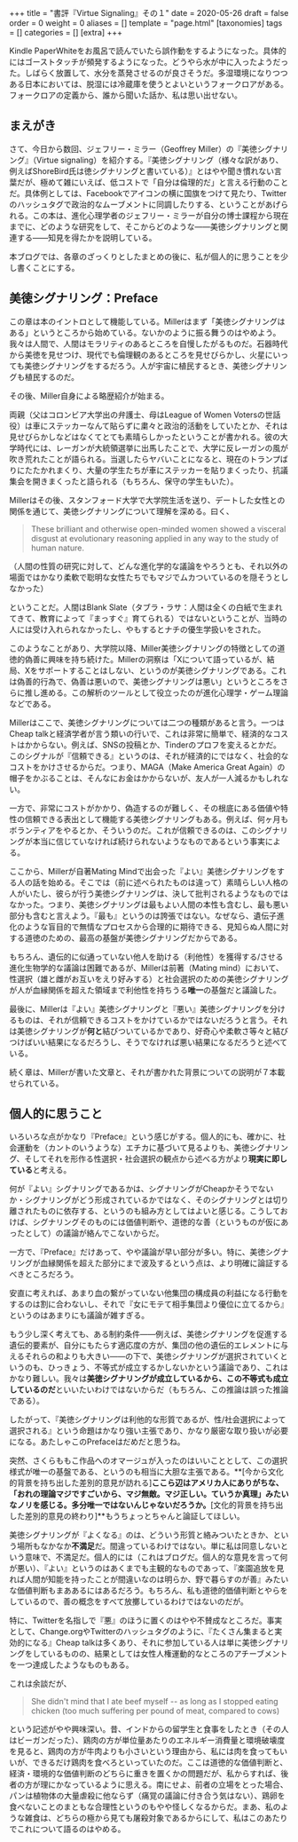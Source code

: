 +++
title = "書評『Virtue Signaling』その１"
date = 2020-05-26
draft = false
order = 0
weight = 0
aliases = []
template = "page.html"
[taxonomies]
tags = []
categories = []
[extra]
+++



Kindle PaperWhiteをお風呂で読んでいたら誤作動をするようになった。具体的にはゴーストタッチが頻発するようになった。どうやら水が中に入ったようだった。しばらく放置して、水分を蒸発させるのが良さそうだ。多湿環境になりつつある日本においては、脱湿には冷蔵庫を使うとよいというフォークロアがある。フォークロアの定義から、誰から聞いた話か、私は思い出せない。



## まえがき



さて、今日から数回、ジェフリー・ミラー（Geoffrey Miller）の『美徳シグナリング』（Virtue signaling）を紹介する。『美徳シグナリング（様々な訳があり、例えばShoreBird氏は徳シグナリングと書いている）』とはやや聞き慣れない言葉だが、極めて雑にいえば、低コストで「自分は倫理的だ」と言える行動のことだ。具体例としては、Facebookでアイコンの横に国旗をつけて見たり、Twitterのハッシュタグで政治的なムーブメントに同調したりする、ということがあげられる。この本は、進化心理学者のジェフリー・ミラーが自分の博士課程から現在までに、どのような研究をして、そこからどのような――美徳シグナリングと関連する――知見を得たかを説明している。



本ブログでは、各章のざっくりとしたまとめの後に、私が個人的に思うことを少し書くことにする。



## 美徳シグナリング：Preface



この章は本のイントロとして機能している。Millerはまず「美徳シグナリングはある」というところから始めている。ないかのように振る舞うのはやめよう。我々は人間で、人間はモラリティのあるところを自慢したがるものだ。石器時代から美徳を見せつけ、現代でも倫理観のあるところを見せびらかし、火星にいっても美徳シグナリングをするだろう。人が宇宙に植民するとき、美徳シグナリングも植民するのだ。



その後、Miller自身による略歴紹介が始まる。

両親（父はコロンビア大学出の弁護士、母はLeague of Women Votersの世話役）は車にステッカーなんて貼らずに粛々と政治的活動をしていたとか、それは見せびらかしなどはなくてとても素晴らしかったということが書かれる。彼の大学時代には、レーガンが大統領選挙に出馬したことで、大学に反レーガンの風が吹き荒れたことが語られる。当選したらヤバいことになると、現在のトランプばりにたたかれまくり、大量の学生たちが車にステッカーを貼りまくったり、抗議集会を開きまくったと語られる（もちろん、保守の学生もいた）。

Millerはその後、スタンフォード大学で大学院生活を送り、デートした女性との関係を通じて、美徳シグナリングについて理解を深める。曰く、

>These brilliant and otherwise open-minded women showed a visceral disgust at evolutionary reasoning applied in any way to the study of human nature.

（人間の性質の研究に対して、どんな進化学的な議論をやろうとも、それ以外の場面ではかなり柔軟で聡明な女性たちでもマジでムカついているのを隠そうとしなかった）

ということだ。人間はBlank Slate（タブラ・ラサ：人間は全くの白紙で生まれてきて、教育によって『まっすぐ』育てられる）ではないということが、当時の人には受け入れられなかったし、やもするとナチの優生学扱いをされた。

このようなことがあり、大学院以降、Miller美徳シグナリングの特徴としての道徳的偽善に興味を持ち続けた。Millerの洞察は「Xについて語っているが、結局、Xをサポートすることはしない、というのが美徳シグナリングである。これは偽善的行為で、偽善は悪いので、美徳シグナリングは悪い」というところをさらに推し進める。この解析のツールとして役立ったのが進化心理学・ゲーム理論などである。



Millerはここで、美徳シグナリングについては二つの種類があると言う。一つはCheap talkと経済学者が言う類いの行いで、これは非常に簡単で、経済的なコストはかからない。例えば、SNSの投稿とか、Tinderのプロフを変えるとかだ。このシグナルが『信頼できる』というのは、それが経済的にではなく、社会的なコストをかけさせるからだ。つまり、MAGA（Make America Great Again）の帽子をかぶることは、そんなにお金はかからないが、友人が一人減るかもしれない。

一方で、非常にコストがかかり、偽造するのが難しく、その根底にある価値や特性の信頼できる表出として機能する美徳シグナリングもある。例えば、何ヶ月もボランティアをやるとか、そういうのだ。これが信頼できるのは、このシグナリングが本当に信じていなければ続けられないようなものであるという事実による。



ここから、Millerが自著Mating Mindで出会った『よい』美徳シグナリングをする人の話を始める。そこでは（前に述べられたものは違って）素晴らしい人格の人がいたし、彼らが行う美徳シグナリングは、決して批判されるようなものではなかった。つまり、美徳シグナリングは最もよい人間の本性も含むし、最も悪い部分も含むと言えよう。『最も』というのは誇張ではない。なぜなら、遺伝子進化のような盲目的で無情なプロセスから合理的に期待できる、見知らぬ人間に対する道徳のための、最高の基盤が美徳シグナリングだからである。

もちろん、遺伝的に似通っていない他人を助ける（利他性）を獲得する/させる進化生物学的な議論は困難であるが、Millerは前著（Mating mind）において、性選択（雄と雌がお互いをえり好みする）と社会選択のための美徳シグナリングが人が血縁関係を超えた領域まで利他性を持ちうる**唯一**の基盤だと議論した。



最後に、Millerは『よい』美徳シグナリングと『悪い』美徳シグナリングを分けるものは、それが信頼できるコストをかけているかではないだろうと言う。それは美徳シグナリングが**何と**結びついているかであり、好奇心や柔軟さ等々と結びつけばいい結果になるだろうし、そうでなければ悪い結果になるだろうと述べている。



続く章は、Millerが書いた文章と、それが書かれた背景についての説明が７本載せられている。





## 個人的に思うこと



いろいろな点がかなり『Preface』という感じがする。個人的にも、確かに、社会運動を（カントのいうような）エチカに基づいて見るよりも、美徳シグナリング、そしてそれを形作る性選択・社会選択の観点から述べる方がより**現実に即している**と考える。

何が『よい』シグナリングであるかは、シグナリングがCheapかそうでないか・シグナリングがどう形成されているかではなく、そのシグナリングとは切り離されたものに依存する、というのも組み方としてはよいと感じる。こうしておけば、シグナリングそのものには価値判断や、道徳的な善（というものが仮にあったとして）の議論が絡んでこないからだ。



一方で、『Preface』だけあって、やや議論が早い部分が多い。特に、美徳シグナリングが血縁関係を超えた部分にまで波及するという点は、より明確に論証するべきところだろう。

安直に考えれば、あまり血の繋がっていない他集団の構成員の利益になる行動をするのは割に合わないし、それで『女にモテて相手集団より優位に立てるから』というのはあまりにも議論が雑すぎる。

もう少し深く考えても、ある制約条件――例えば、美徳シグナリングを促進する遺伝的要素が、自分にもたらす適応度の方が、集団の他の遺伝的エレメントに与えるそれらの和よりも大きい――の下で、美徳シグナリングが選択されていくというのも、ひっきょう、不等式が成立するかしないかという議論であり、これはかなり難しい。我々は**美徳シグナリングが成立しているから、この不等式も成立しているのだ**といいたいわけではないからだ（もちろん、この推論は誤った推論である）。

したがって、『美徳シグナリングは利他的な形質であるが、性/社会選択によって選択される』という命題はかなり強い主張であり、かなり厳密な取り扱いが必要になる。あたしゃこのPrefaceはだめだと思うね。



突然、さくらももこ作品へのオマージュが入ったのはいいこととして、この選択様式が唯一の基盤である、というのも相当に大胆な主張である。**[今から文化的背景を持ち出した差別的意見が訪れる]**ここら辺はアメリカ人にありがちな、「おれの理論マジですごいから、マジ無敵。マジ正しい。ていうか真理」みたいなノリを感じる。多分唯一ではないんじゃないだろうか。**[文化的背景を持ち出した差別的意見の終わり]**もうちょっとちゃんと論証してほしい。



美徳シグナリングが『よくなる』のは、どういう形質と絡みついたときか、という場所もなかなか**不満足**だ。間違っているわけではない。単に私は同意しないという意味で、不満足だ。個人的には（これはブログだ。個人的な意見を言って何が悪い）、『よい』というのはあくまでも主観的なものであって、『楽園追放を見れば人間が知能を持ったことが間違いなのは明らか、野で暮らすのが善』みたいな価値判断もまああるにはあるだろう。もちろん、私も道徳的価値判断とやらをしているので、善の概念をすべて放擲しているわけではないのだが。

特に、Twitterを名指しで『悪』のほうに置くのはやや不賛成なところだ。事実として、Change.orgやTwitterのハッシュタグのように、『たくさん集まると実効的になる』Cheap talkは多くあり、それに参加している人は単に美徳シグナリングをしているものの、結果としては女性人権運動的なところのアチーブメントを一つ達成したようなものもある。



これは余談だが、

> She didn't mind that I ate beef myself -- as long as I stopped eating chicken (too much suffering per pound of meat, compared to cows)

という記述がやや興味深い。昔、インドからの留学生と食事をしたとき（その人はビーガンだった）、鶏肉の方が単位量あたりのエネルギー消費量と環境破壊度を見ると、鶏肉の方が牛肉よりも小さいという理由から、私には肉を食ってもいいが、できるだけ鶏肉を食べろといっていたのだ。ここは道徳的な価値判断と、経済・環境的な価値判断のどちらに重きを置くかの問題だが、私からすれば、後者の方が理にかなっているように思える。南にせよ、前者の立場をとった場合、パンは植物体の大量虐殺に他ならず（痛覚の議論に付き合う気はない）、鶏卵を食べないことのまともな合理性というのもやや怪しくなるからだ。まあ、私のような雑食は、どちらの極から見ても屠殺対象であるからにして、私はこのあたりでこれについて語るのはやめる。